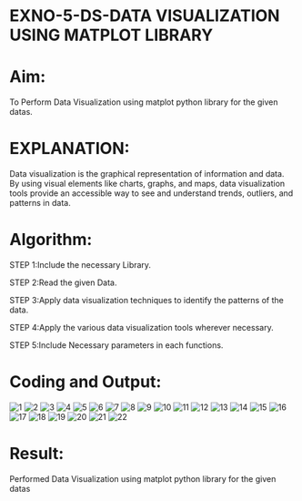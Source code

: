 # EXNO-5-DS-DATA VISUALIZATION USING MATPLOT LIBRARY

# Aim:
  To Perform Data Visualization using matplot python library for the given datas.

# EXPLANATION:
Data visualization is the graphical representation of information and data. By using visual elements like charts, graphs, and maps, data visualization tools provide an accessible way to see and understand trends, outliers, and patterns in data.

# Algorithm:
STEP 1:Include the necessary Library.

STEP 2:Read the given Data.

STEP 3:Apply data visualization techniques to identify the patterns of the data.

STEP 4:Apply the various data visualization tools wherever necessary.

STEP 5:Include Necessary parameters in each functions.

# Coding and Output:
 ![1](https://github.com/user-attachments/assets/20437c12-40aa-441a-b2cb-8956f1baff67)
![2](https://github.com/user-attachments/assets/789371a4-f7f6-42e3-b7bf-66dfbab13490)
![3](https://github.com/user-attachments/assets/0b1ddf56-ea43-437b-a5dd-59e03bb515f3)
![4](https://github.com/user-attachments/assets/1fd32059-dbdf-421a-a1fc-6d8cd55a70a7)
![5](https://github.com/user-attachments/assets/89862f8c-e753-4c15-9984-4f344e9aa22c)
![6](https://github.com/user-attachments/assets/4765419e-7f5e-415a-82f2-7d891d9a7caa)
![7](https://github.com/user-attachments/assets/f8e2630e-3a54-4364-aaa4-9aa021bf4ef4)
![8](https://github.com/user-attachments/assets/2898b61a-d772-4333-a5ad-eb7b0e80cd04)
![9](https://github.com/user-attachments/assets/3d150c8c-71c0-4110-bdce-bde84b025b40)
![10](https://github.com/user-attachments/assets/a23c1f84-a2b1-428b-9932-6675014fbee9)
![11](https://github.com/user-attachments/assets/0c6cbae9-aa4c-459c-a8f9-5e21ba311104)
![12](https://github.com/user-attachments/assets/de3e93d7-f3a8-4b79-9b57-f37038ade70f)
![13](https://github.com/user-attachments/assets/91669ae0-0d18-450c-ba95-b8c934318e53)
![14](https://github.com/user-attachments/assets/3009c5fe-7c97-43d3-bc93-6cff3064baf4)
![15](https://github.com/user-attachments/assets/3745157a-ce64-4bca-9834-0b8a87c727b2)
![16](https://github.com/user-attachments/assets/e62ed4a5-b1eb-491e-87e6-81aa884c2a67)
![17](https://github.com/user-attachments/assets/efc94db5-d737-4976-a1c0-15747fd9fa5e)
![18](https://github.com/user-attachments/assets/457968e8-9fd8-4bff-b723-1d639e2cc279)
![19](https://github.com/user-attachments/assets/921f23e8-9a53-4809-a382-7e45324fdb62)
![20](https://github.com/user-attachments/assets/ad843a52-cbf9-4e1b-a907-62879a20fe53)
![21](https://github.com/user-attachments/assets/73e0f8e4-eb1b-40b3-8d1d-2d4e0a0f9645)
![22](https://github.com/user-attachments/assets/e396f5e7-f5dc-4a72-8593-25067d07fe73)

# Result:
  Performed Data Visualization using matplot python library for the given datas
